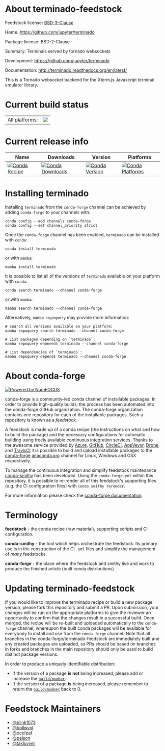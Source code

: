 About terminado-feedstock
=========================

Feedstock license: [BSD-3-Clause](https://github.com/conda-forge/terminado-feedstock/blob/main/LICENSE.txt)

Home: https://github.com/jupyter/terminado

Package license: BSD-2-Clause

Summary: Terminals served by tornado websockets

Development: https://github.com/jupyter/terminado

Documentation: http://terminado.readthedocs.org/en/latest/

This is a Tornado websocket backend for the Xterm.js Javascript terminal emulator library.


Current build status
====================


<table><tr><td>All platforms:</td>
    <td>
      <a href="https://dev.azure.com/conda-forge/feedstock-builds/_build/latest?definitionId=1995&branchName=main">
        <img src="https://dev.azure.com/conda-forge/feedstock-builds/_apis/build/status/terminado-feedstock?branchName=main">
      </a>
    </td>
  </tr>
</table>

Current release info
====================

| Name | Downloads | Version | Platforms |
| --- | --- | --- | --- |
| [![Conda Recipe](https://img.shields.io/badge/recipe-terminado-green.svg)](https://anaconda.org/conda-forge/terminado) | [![Conda Downloads](https://img.shields.io/conda/dn/conda-forge/terminado.svg)](https://anaconda.org/conda-forge/terminado) | [![Conda Version](https://img.shields.io/conda/vn/conda-forge/terminado.svg)](https://anaconda.org/conda-forge/terminado) | [![Conda Platforms](https://img.shields.io/conda/pn/conda-forge/terminado.svg)](https://anaconda.org/conda-forge/terminado) |

Installing terminado
====================

Installing `terminado` from the `conda-forge` channel can be achieved by adding `conda-forge` to your channels with:

```
conda config --add channels conda-forge
conda config --set channel_priority strict
```

Once the `conda-forge` channel has been enabled, `terminado` can be installed with `conda`:

```
conda install terminado
```

or with `mamba`:

```
mamba install terminado
```

It is possible to list all of the versions of `terminado` available on your platform with `conda`:

```
conda search terminado --channel conda-forge
```

or with `mamba`:

```
mamba search terminado --channel conda-forge
```

Alternatively, `mamba repoquery` may provide more information:

```
# Search all versions available on your platform:
mamba repoquery search terminado --channel conda-forge

# List packages depending on `terminado`:
mamba repoquery whoneeds terminado --channel conda-forge

# List dependencies of `terminado`:
mamba repoquery depends terminado --channel conda-forge
```


About conda-forge
=================

[![Powered by
NumFOCUS](https://img.shields.io/badge/powered%20by-NumFOCUS-orange.svg?style=flat&colorA=E1523D&colorB=007D8A)](https://numfocus.org)

conda-forge is a community-led conda channel of installable packages.
In order to provide high-quality builds, the process has been automated into the
conda-forge GitHub organization. The conda-forge organization contains one repository
for each of the installable packages. Such a repository is known as a *feedstock*.

A feedstock is made up of a conda recipe (the instructions on what and how to build
the package) and the necessary configurations for automatic building using freely
available continuous integration services. Thanks to the awesome service provided by
[Azure](https://azure.microsoft.com/en-us/services/devops/), [GitHub](https://github.com/),
[CircleCI](https://circleci.com/), [AppVeyor](https://www.appveyor.com/),
[Drone](https://cloud.drone.io/welcome), and [TravisCI](https://travis-ci.com/)
it is possible to build and upload installable packages to the
[conda-forge](https://anaconda.org/conda-forge) [anaconda.org](https://anaconda.org/)
channel for Linux, Windows and OSX respectively.

To manage the continuous integration and simplify feedstock maintenance
[conda-smithy](https://github.com/conda-forge/conda-smithy) has been developed.
Using the ``conda-forge.yml`` within this repository, it is possible to re-render all of
this feedstock's supporting files (e.g. the CI configuration files) with ``conda smithy rerender``.

For more information please check the [conda-forge documentation](https://conda-forge.org/docs/).

Terminology
===========

**feedstock** - the conda recipe (raw material), supporting scripts and CI configuration.

**conda-smithy** - the tool which helps orchestrate the feedstock.
                   Its primary use is in the construction of the CI ``.yml`` files
                   and simplify the management of *many* feedstocks.

**conda-forge** - the place where the feedstock and smithy live and work to
                  produce the finished article (built conda distributions)


Updating terminado-feedstock
============================

If you would like to improve the terminado recipe or build a new
package version, please fork this repository and submit a PR. Upon submission,
your changes will be run on the appropriate platforms to give the reviewer an
opportunity to confirm that the changes result in a successful build. Once
merged, the recipe will be re-built and uploaded automatically to the
`conda-forge` channel, whereupon the built conda packages will be available for
everybody to install and use from the `conda-forge` channel.
Note that all branches in the conda-forge/terminado-feedstock are
immediately built and any created packages are uploaded, so PRs should be based
on branches in forks and branches in the main repository should only be used to
build distinct package versions.

In order to produce a uniquely identifiable distribution:
 * If the version of a package **is not** being increased, please add or increase
   the [``build/number``](https://docs.conda.io/projects/conda-build/en/latest/resources/define-metadata.html#build-number-and-string).
 * If the version of a package **is** being increased, please remember to return
   the [``build/number``](https://docs.conda.io/projects/conda-build/en/latest/resources/define-metadata.html#build-number-and-string)
   back to 0.

Feedstock Maintainers
=====================

* [@blink1073](https://github.com/blink1073/)
* [@bollwyvl](https://github.com/bollwyvl/)
* [@ocefpaf](https://github.com/ocefpaf/)
* [@pelson](https://github.com/pelson/)
* [@takluyver](https://github.com/takluyver/)

